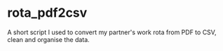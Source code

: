 # rota_pdf2csv
A short script I used to convert my partner's work rota from PDF to CSV, clean and organise the data.
